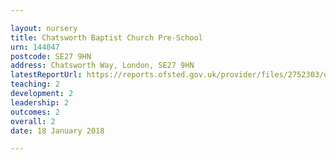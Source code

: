 ```yaml
---

layout: nursery
title: Chatsworth Baptist Church Pre-School
urn: 144047
postcode: SE27 9HN
address: Chatsworth Way, London, SE27 9HN
latestReportUrl: https://reports.ofsted.gov.uk/provider/files/2752303/urn/144047.pdf
teaching: 2
development: 2
leadership: 2
outcomes: 2
overall: 2
date: 18 January 2018

---
```

